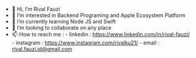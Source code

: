 - 👋 Hi, I’m Rival Fauzi
- 👀 I’m interested in Backend Programing and Apple Ecosystem Platform 
- 🌱 I’m currently learning Node JS and Swift
- 💞️ I’m looking to collaborate on any place
- 📫 How to reach me :
      - linkedin : https://www.linkedin.com/in/rival-fauzi/
      - instagram : https://www.instagram.com/rivalku21/
      - email : rival.fauzi.id@gmail.com

<!---
rivalku21/rivalku21 is a ✨ special ✨ repository because its `README.md` (this file) appears on your GitHub profile.
You can click the Preview link to take a look at your changes.
--->
